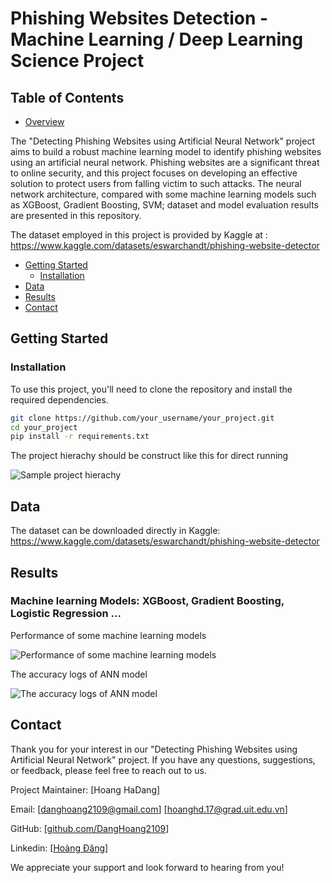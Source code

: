 # Phishing Websites Detection - Machine Learning / Deep Learning Science Project

## Table of Contents

- [Overview](#overview)
  
The "Detecting Phishing Websites using Artificial Neural Network" project aims to build a robust machine learning model to identify phishing websites using an artificial neural network. Phishing websites are a significant threat to online security, and this project focuses on developing an effective solution to protect users from falling victim to such attacks. The neural network architecture, compared with some machine learning models such as XGBoost, Gradient Boosting, SVM; dataset and model evaluation results are presented in this repository.

The dataset employed in this project is provided by Kaggle at : https://www.kaggle.com/datasets/eswarchandt/phishing-website-detector

- [Getting Started](#getting-started)
  - [Installation](#installation)
- [Data](#data)
- [Results](#results)
- [Contact](#contact)
## Getting Started

### Installation

To use this project, you'll need to clone the repository and install the required dependencies.

```bash
git clone https://github.com/your_username/your_project.git
cd your_project
pip install -r requirements.txt

```

The project hierachy should be construct like this for direct running

![Sample project hierachy](https://github.com/DangHoang2109/DL_PhishingWebsitesDetection/assets/32613745/55880870-7b5e-4284-9fa9-ce6eb3f92fd4)


## Data
The dataset can be downloaded directly in Kaggle: https://www.kaggle.com/datasets/eswarchandt/phishing-website-detector

## Results

### Machine learning Models: XGBoost, Gradient Boosting, Logistic Regression ...

Performance of some machine learning models

![Performance of some machine learning models](https://github.com/DangHoang2109/DL_PhishingWebsitesDetection/assets/32613745/aaee0afc-6915-4b33-ae1e-3a1c76fc516f)

The accuracy logs of ANN model

![The accuracy logs of ANN model](https://github.com/DangHoang2109/DL_PhishingWebsitesDetection/assets/32613745/96420b32-15f1-415e-b547-1fc3d51c7984)

## Contact

Thank you for your interest in our "Detecting Phishing Websites using Artificial Neural Network" project. If you have any questions, suggestions, or feedback, please feel free to reach out to us.

Project Maintainer: [Hoang HaDang]

Email: [danghoang2109@gmail.com] [hoanghd.17@grad.uit.edu.vn]

GitHub: [[github.com/DangHoang2109](https://github.com/DangHoang2109)]

Linkedin: [[Hoàng Đăng](https://www.linkedin.com/in/hoanghd/)]

We appreciate your support and look forward to hearing from you!
